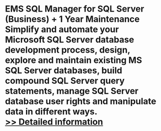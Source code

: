 # EMS SQL Manager for SQL Server (Business) + 1 Year Maintenance<br />Simplify and automate your Microsoft SQL Server database development process, design, explore and maintain existing MS SQL Server databases, build compound SQL Server query statements, manage SQL Server database user rights and manipulate data in different ways.<br />[>> Detailed information](https://secure.shareit.com/shareit/product.html?productid=300067962&affiliateid=200057808)